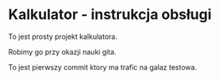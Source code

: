 # Kalkulator - instrukcja obsługi

To jest prosty projekt kalkulatora.

Robimy go przy okazji nauki gita.

To jest pierwszy commit ktory ma trafic na galaz testowa.